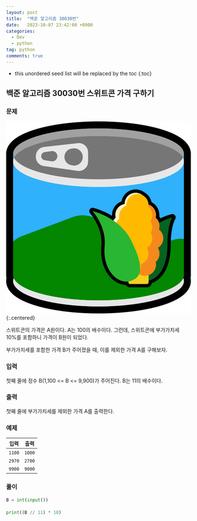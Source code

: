```yaml
---
layout: post
title:  "백준 알고리즘 30030번"
date:   2023-10-07 23:42:00 +0900
categories: 
  - Dev
  - python
tag: python
comments: true
---
```


* this unordered seed list will be replaced by the toc
{:toc}

## 백준 알고리즘 30030번 스위트콘 가격 구하기

### 문제

![스위트콘](../../assets/img/python/baekjoon_30030.png){:.centered}

스위트콘의 가격은 A원이다. A는 100의 배수이다. 그런데, 스위트콘에 부가가치세 10%를 포함하니 가격이 B원이 되었다.

부가가치세를 포함한 가격 B가 주어졌을 때, 이를 제외한 가격 A를 구해보자.

### 입력

첫째 줄에 정수 B(1,100 <= B <= 9,900)가 주어진다. B는 11의 배수이다.

### 출력

첫째 줄에 부가가치세를 제외한 가격 A를 출력한다.

### 예제

| 입력 | 출력 |
| --- | --- |
| `1100` | `1000` |
| `2970` | `2700` |
| `9900` | `9000` |

### 풀이

```py
B = int(input())

print((B // 11) * 10)
```